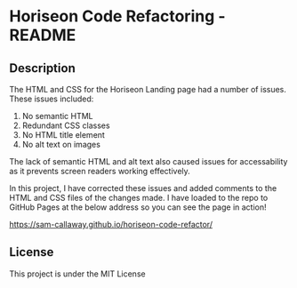# Horiseon Code Refactoring - README

## Description
The HTML and CSS for the Horiseon Landing page had a number of issues. These issues included:

1. No semantic HTML
2. Redundant CSS classes
3. No HTML title element
4. No alt text on images

The lack of semantic HTML and alt text also caused issues for accessability as it prevents screen readers working effectively.

In this project, I have corrected these issues and added comments to the HTML and CSS files of the changes made. I have loaded to the repo to GitHub Pages at the below address so you can see the page in action!

https://sam-callaway.github.io/horiseon-code-refactor/

## License
This project is under the MIT License
